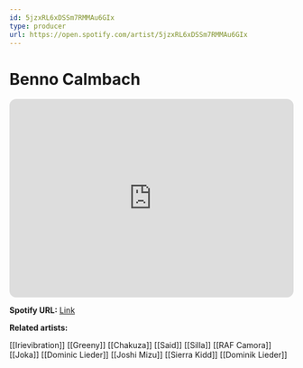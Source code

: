 ```yaml
---
id: 5jzxRL6xDSSm7RMMAu6GIx
type: producer
url: https://open.spotify.com/artist/5jzxRL6xDSSm7RMMAu6GIx
---
```

# Benno Calmbach

<iframe style="border-radius:12px" src="https://open.spotify.com/embed/artist/5jzxRL6xDSSm7RMMAu6GIx" width="100%" height="352" frameBorder="0" allowfullscreen="" allow="autoplay; clipboard-write; encrypted-media; fullscreen; picture-in-picture" loading="lazy"></iframe>

**Spotify URL:** [Link](https://open.spotify.com/artist/5jzxRL6xDSSm7RMMAu6GIx)

**Related artists:**

[[Irievibration]]
[[Greeny]]
[[Chakuza]]
[[Said]]
[[Silla]]
[[RAF Camora]]
[[Joka]]
[[Dominic Lieder]]
[[Joshi Mizu]]
[[Sierra Kidd]]
[[Dominik Lieder]]
